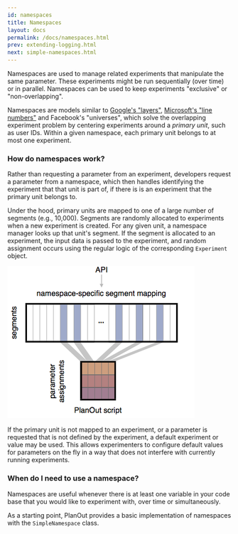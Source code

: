 ```yaml
---
id: namespaces
title: Namespaces
layout: docs
permalink: /docs/namespaces.html
prev: extending-logging.html
next: simple-namespaces.html
---
```


Namespaces are used to manage related experiments that manipulate the same parameter. These experiments might be run sequentially (over time) or in parallel. Namespaces can be used to keep experiments "exclusive" or "non-overlapping".


Namespaces are models similar to
[Google's "layers"](http://research.google.com/pubs/pub36500.html),
[Microsoft's "line numbers"](http://www.exp-platform.com/Documents/2013%20controlledExperimentsAtScale.pdf)
and Facebook's "universes", which solve the overlapping experiment problem by
centering experiments around a *primary unit*, such as user IDs.
Within a given namespace, each primary unit belongs to at most one experiment.


### How do namespaces work?
Rather than requesting a parameter from an experiment, developers request a
parameter from a namespace, which then handles identifying the experiment
that that unit is part of, if there is is an experiment that the primary unit
belongs to.

Under the hood, primary units are mapped to one of a large number of segments
(e.g., 10,000).
Segments are randomly allocated to experiments when a new experiment is created.
For any given unit, a namespace manager looks up that unit's segment.
If the segment is allocated to an experiment, the input data is passed to the experiment,
and random assignment occurs using the regular logic of the corresponding `Experiment` object.

![Namespaces diagram](../static/namespace_diagram.png "Segments are allocated to experiments, which assign units to parameters in a way that is independent of the segmentation.")

If the primary unit is not mapped to an experiment, or a parameter is requested that is not defined by the experiment, a default experiment or value may be used.
 This allows experimenters to configure default values for parameters on the fly in a way that does not interfere with currently running experiments.


### When do I need to use a namespace?
Namespaces are useful whenever there is at least one variable in your code
base that you would like to experiment with, over time or simultaneously.

As a starting point, PlanOut provides a basic implementation of namespaces with the `SimpleNamespace` class.
